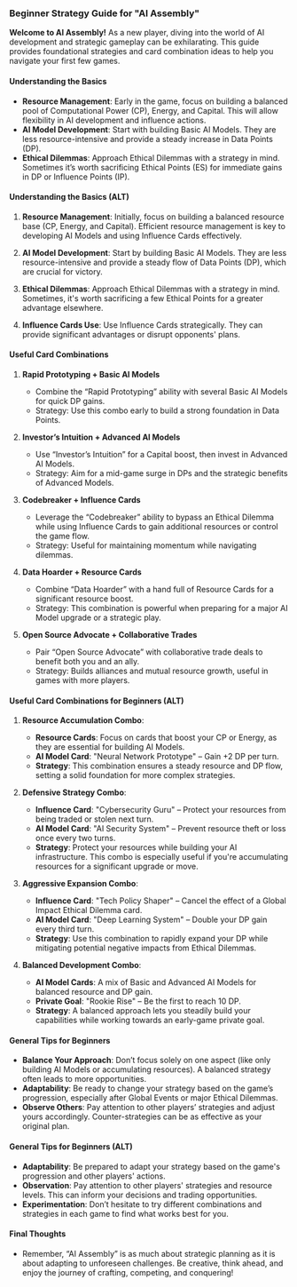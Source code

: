
### Beginner Strategy Guide for "AI Assembly"

**Welcome to AI Assembly!** As a new player, diving into the world of AI development and strategic gameplay can be exhilarating. This guide provides foundational strategies and card combination ideas to help you navigate your first few games.

#### Understanding the Basics
- **Resource Management**: Early in the game, focus on building a balanced pool of Computational Power (CP), Energy, and Capital. This will allow flexibility in AI development and influence actions.
- **AI Model Development**: Start with building Basic AI Models. They are less resource-intensive and provide a steady increase in Data Points (DP).
- **Ethical Dilemmas**: Approach Ethical Dilemmas with a strategy in mind. Sometimes it’s worth sacrificing Ethical Points (ES) for immediate gains in DP or Influence Points (IP).


#### Understanding the Basics (ALT)

1. **Resource Management**: Initially, focus on building a balanced resource base (CP, Energy, and Capital). Efficient resource management is key to developing AI Models and using Influence Cards effectively.

2. **AI Model Development**: Start by building Basic AI Models. They are less resource-intensive and provide a steady flow of Data Points (DP), which are crucial for victory.

3. **Ethical Dilemmas**: Approach Ethical Dilemmas with a strategy in mind. Sometimes, it's worth sacrificing a few Ethical Points for a greater advantage elsewhere.

4. **Influence Cards Use**: Use Influence Cards strategically. They can provide significant advantages or disrupt opponents' plans.



#### Useful Card Combinations
1. **Rapid Prototyping + Basic AI Models**
   - Combine the “Rapid Prototyping” ability with several Basic AI Models for quick DP gains.
   - Strategy: Use this combo early to build a strong foundation in Data Points.

2. **Investor’s Intuition + Advanced AI Models**
   - Use “Investor’s Intuition” for a Capital boost, then invest in Advanced AI Models.
   - Strategy: Aim for a mid-game surge in DPs and the strategic benefits of Advanced Models.

3. **Codebreaker + Influence Cards**
   - Leverage the “Codebreaker” ability to bypass an Ethical Dilemma while using Influence Cards to gain additional resources or control the game flow.
   - Strategy: Useful for maintaining momentum while navigating dilemmas.

4. **Data Hoarder + Resource Cards**
   - Combine “Data Hoarder” with a hand full of Resource Cards for a significant resource boost.
   - Strategy: This combination is powerful when preparing for a major AI Model upgrade or a strategic play.

5. **Open Source Advocate + Collaborative Trades**
   - Pair “Open Source Advocate” with collaborative trade deals to benefit both you and an ally.
   - Strategy: Builds alliances and mutual resource growth, useful in games with more players.



#### Useful Card Combinations for Beginners (ALT)

1. **Resource Accumulation Combo**:
   - **Resource Cards**: Focus on cards that boost your CP or Energy, as they are essential for building AI Models.
   - **AI Model Card**: "Neural Network Prototype" – Gain +2 DP per turn.
   - **Strategy**: This combination ensures a steady resource and DP flow, setting a solid foundation for more complex strategies.

2. **Defensive Strategy Combo**:
   - **Influence Card**: "Cybersecurity Guru" – Protect your resources from being traded or stolen next turn.
   - **AI Model Card**: "AI Security System" – Prevent resource theft or loss once every two turns.
   - **Strategy**: Protect your resources while building your AI infrastructure. This combo is especially useful if you're accumulating resources for a significant upgrade or move.

3. **Aggressive Expansion Combo**:
   - **Influence Card**: "Tech Policy Shaper" – Cancel the effect of a Global Impact Ethical Dilemma card.
   - **AI Model Card**: "Deep Learning System" – Double your DP gain every third turn.
   - **Strategy**: Use this combination to rapidly expand your DP while mitigating potential negative impacts from Ethical Dilemmas.

4. **Balanced Development Combo**:
   - **AI Model Cards**: A mix of Basic and Advanced AI Models for balanced resource and DP gain.
   - **Private Goal**: "Rookie Rise" – Be the first to reach 10 DP.
   - **Strategy**: A balanced approach lets you steadily build your capabilities while working towards an early-game private goal.


#### General Tips for Beginners
- **Balance Your Approach**: Don’t focus solely on one aspect (like only building AI Models or accumulating resources). A balanced strategy often leads to more opportunities.
- **Adaptability**: Be ready to change your strategy based on the game’s progression, especially after Global Events or major Ethical Dilemmas.
- **Observe Others**: Pay attention to other players’ strategies and adjust yours accordingly. Counter-strategies can be as effective as your original plan.

#### General Tips for Beginners (ALT)

- **Adaptability**: Be prepared to adapt your strategy based on the game's progression and other players' actions.
- **Observation**: Pay attention to other players' strategies and resource levels. This can inform your decisions and trading opportunities.
- **Experimentation**: Don’t hesitate to try different combinations and strategies in each game to find what works best for you.

#### Final Thoughts
- Remember, “AI Assembly” is as much about strategic planning as it is about adapting to unforeseen challenges. Be creative, think ahead, and enjoy the journey of crafting, competing, and conquering!





